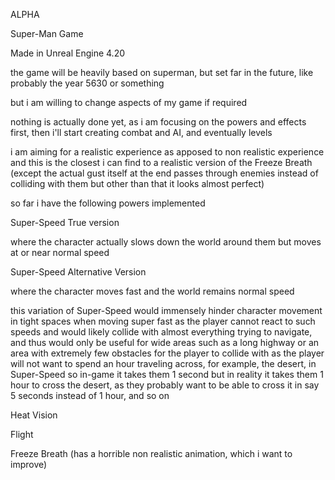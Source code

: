 ALPHA

Super-Man Game

Made in Unreal Engine 4.20

the game will be heavily based on superman, but set far in the future, like probably the year 5630 or something

but i am willing to change aspects of my game if required

nothing is actually done yet, as i am focusing on the powers and effects first, then i'll start creating combat and AI, and eventually levels


i am aiming for a realistic experience as apposed to non realistic experience and this is the closest i can find to a realistic version of the Freeze Breath (except the actual gust itself at the end passes through enemies instead of colliding with them but other than that it looks almost perfect)


so far i have the following powers implemented

Super-Speed True version

where the character actually slows down the world around them but moves at or near normal speed


Super-Speed Alternative Version

where the character moves fast and the world remains normal speed


this variation of Super-Speed would immensely hinder character movement in tight spaces when moving super fast as the player cannot react to such speeds and would likely collide with almost everything trying to navigate, and thus would only be useful for wide areas such as a long highway or an area with extremely few obstacles for the player to collide with as the player will not want to spend an hour traveling across, for example, the desert, in Super-Speed so in-game it takes them 1 second but in reality it takes them 1 hour to cross the desert, as they probably want to be able to cross it in say 5 seconds instead of 1 hour, and so on


Heat Vision


Flight


Freeze Breath (has a horrible non realistic animation, which i want to improve)
